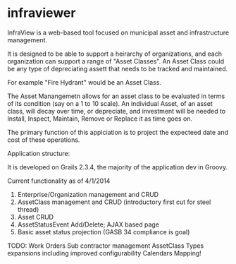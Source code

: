 infraviewer
===========

InfraView is a web-based tool focused on municipal asset and infrastructure management.

It is designed to be able to support a heirarchy of organizations, and each organization can support a range of "Asset Classes".
An Asset Class could be any type of depreciating assett that needs to be tracked and maintained. 

For example "Fire Hydrant" would be an Asset Class.

The Asset Manangemetn allows for an asset class to be evaluated in terms of its condition (say on a 1 to 10 scale).  An individual Asset, of an asset class, will decay over time, or depreciate, and investment will be needed to Install, Inspect, Maintain, Remove or Replace it as time goes on. 

The primary function of this applciation is to project the expecteed date and cost of these operations.


Application structure:

It is developed on Grails 2.3.4, the majority of the application dev in Groovy.



Current functionality as of 4/1/2014

1) Enterprise/Organization management and CRUD
2) AssetClass management and CRUD (introductory first cut for steel thread)
3) Asset CRUD
4) AssetStatusEvent Add/Delete; AJAX based page
5) Basic asset status projection (GASB 34 compliance is goal)

TODO:
Work Orders 
Sub contractor management
AssetClass Types expansions including improved configurability
Calendars
Mapping!

